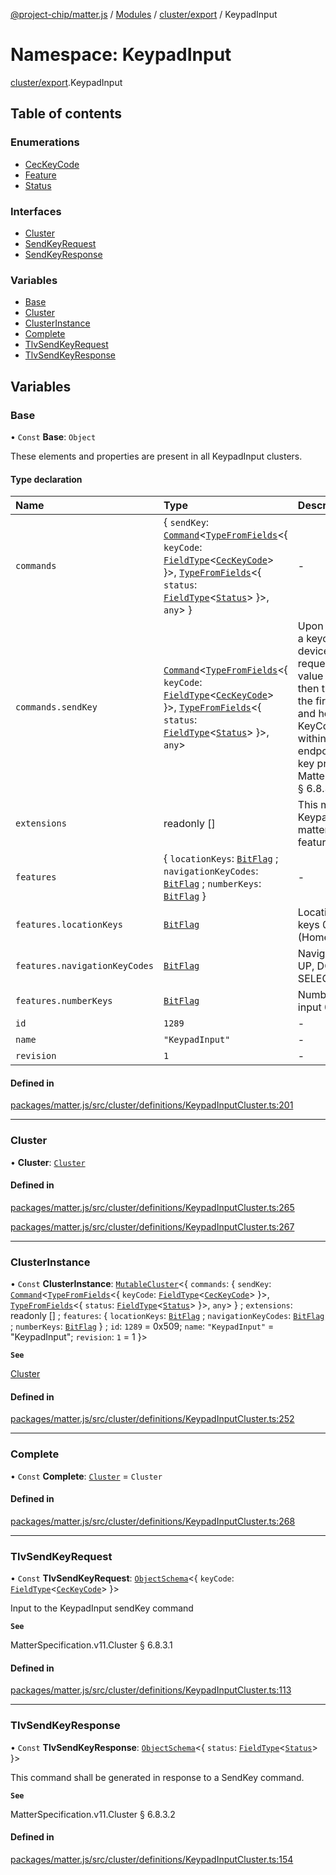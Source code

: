 [@project-chip/matter.js](../README.md) / [Modules](../modules.md) / [cluster/export](cluster_export.md) / KeypadInput

# Namespace: KeypadInput

[cluster/export](cluster_export.md).KeypadInput

## Table of contents

### Enumerations

- [CecKeyCode](../enums/cluster_export.KeypadInput.CecKeyCode.md)
- [Feature](../enums/cluster_export.KeypadInput.Feature.md)
- [Status](../enums/cluster_export.KeypadInput.Status.md)

### Interfaces

- [Cluster](../interfaces/cluster_export.KeypadInput.Cluster.md)
- [SendKeyRequest](../interfaces/cluster_export.KeypadInput.SendKeyRequest.md)
- [SendKeyResponse](../interfaces/cluster_export.KeypadInput.SendKeyResponse.md)

### Variables

- [Base](cluster_export.KeypadInput.md#base)
- [Cluster](cluster_export.KeypadInput.md#cluster)
- [ClusterInstance](cluster_export.KeypadInput.md#clusterinstance)
- [Complete](cluster_export.KeypadInput.md#complete)
- [TlvSendKeyRequest](cluster_export.KeypadInput.md#tlvsendkeyrequest)
- [TlvSendKeyResponse](cluster_export.KeypadInput.md#tlvsendkeyresponse)

## Variables

### Base

• `Const` **Base**: `Object`

These elements and properties are present in all KeypadInput clusters.

#### Type declaration

| Name | Type | Description |
| :------ | :------ | :------ |
| `commands` | \{ `sendKey`: [`Command`](../interfaces/cluster_export.Command.md)\<[`TypeFromFields`](tlv_export.md#typefromfields)\<\{ `keyCode`: [`FieldType`](../interfaces/tlv_export.FieldType.md)\<[`CecKeyCode`](../enums/cluster_export.KeypadInput.CecKeyCode.md)\>  }\>, [`TypeFromFields`](tlv_export.md#typefromfields)\<\{ `status`: [`FieldType`](../interfaces/tlv_export.FieldType.md)\<[`Status`](../enums/cluster_export.KeypadInput.Status.md)\>  }\>, `any`\>  } | - |
| `commands.sendKey` | [`Command`](../interfaces/cluster_export.Command.md)\<[`TypeFromFields`](tlv_export.md#typefromfields)\<\{ `keyCode`: [`FieldType`](../interfaces/tlv_export.FieldType.md)\<[`CecKeyCode`](../enums/cluster_export.KeypadInput.CecKeyCode.md)\>  }\>, [`TypeFromFields`](tlv_export.md#typefromfields)\<\{ `status`: [`FieldType`](../interfaces/tlv_export.FieldType.md)\<[`Status`](../enums/cluster_export.KeypadInput.Status.md)\>  }\>, `any`\> | Upon receipt, this shall process a keycode as input to the media device. If a second SendKey request with the same KeyCode value is received within 200ms, then the endpoint will consider the first key press to be a press and hold. When such a repeat KeyCode value is not received within 200ms, then the endpoint will consider the last key press to be a release. **`See`** MatterSpecification.v11.Cluster § 6.8.3.1 |
| `extensions` | readonly [] | This metadata controls which KeypadInputCluster elements matter.js activates for specific feature combinations. |
| `features` | \{ `locationKeys`: [`BitFlag`](schema_export.md#bitflag) ; `navigationKeyCodes`: [`BitFlag`](schema_export.md#bitflag) ; `numberKeys`: [`BitFlag`](schema_export.md#bitflag)  } | - |
| `features.locationKeys` | [`BitFlag`](schema_export.md#bitflag) | LocationKeys Supports CEC keys 0x0A (Settings) and 0x09 (Home) |
| `features.navigationKeyCodes` | [`BitFlag`](schema_export.md#bitflag) | NavigationKeyCodes Supports UP, DOWN, LEFT, RIGHT, SELECT, BACK, EXIT, MENU |
| `features.numberKeys` | [`BitFlag`](schema_export.md#bitflag) | NumberKeys Supports numeric input 0..9 |
| `id` | ``1289`` | - |
| `name` | ``"KeypadInput"`` | - |
| `revision` | ``1`` | - |

#### Defined in

[packages/matter.js/src/cluster/definitions/KeypadInputCluster.ts:201](https://github.com/project-chip/matter.js/blob/2d9f2165d2672864fda3496a6d0d5f93597f82c6/packages/matter.js/src/cluster/definitions/KeypadInputCluster.ts#L201)

___

### Cluster

• **Cluster**: [`Cluster`](../interfaces/cluster_export.KeypadInput.Cluster.md)

#### Defined in

[packages/matter.js/src/cluster/definitions/KeypadInputCluster.ts:265](https://github.com/project-chip/matter.js/blob/2d9f2165d2672864fda3496a6d0d5f93597f82c6/packages/matter.js/src/cluster/definitions/KeypadInputCluster.ts#L265)

[packages/matter.js/src/cluster/definitions/KeypadInputCluster.ts:267](https://github.com/project-chip/matter.js/blob/2d9f2165d2672864fda3496a6d0d5f93597f82c6/packages/matter.js/src/cluster/definitions/KeypadInputCluster.ts#L267)

___

### ClusterInstance

• `Const` **ClusterInstance**: [`MutableCluster`](../interfaces/cluster_export.MutableCluster-1.md)\<\{ `commands`: \{ `sendKey`: [`Command`](../interfaces/cluster_export.Command.md)\<[`TypeFromFields`](tlv_export.md#typefromfields)\<\{ `keyCode`: [`FieldType`](../interfaces/tlv_export.FieldType.md)\<[`CecKeyCode`](../enums/cluster_export.KeypadInput.CecKeyCode.md)\>  }\>, [`TypeFromFields`](tlv_export.md#typefromfields)\<\{ `status`: [`FieldType`](../interfaces/tlv_export.FieldType.md)\<[`Status`](../enums/cluster_export.KeypadInput.Status.md)\>  }\>, `any`\>  } ; `extensions`: readonly [] ; `features`: \{ `locationKeys`: [`BitFlag`](schema_export.md#bitflag) ; `navigationKeyCodes`: [`BitFlag`](schema_export.md#bitflag) ; `numberKeys`: [`BitFlag`](schema_export.md#bitflag)  } ; `id`: ``1289`` = 0x509; `name`: ``"KeypadInput"`` = "KeypadInput"; `revision`: ``1`` = 1 }\>

**`See`**

[Cluster](cluster_export.KeypadInput.md#cluster)

#### Defined in

[packages/matter.js/src/cluster/definitions/KeypadInputCluster.ts:252](https://github.com/project-chip/matter.js/blob/2d9f2165d2672864fda3496a6d0d5f93597f82c6/packages/matter.js/src/cluster/definitions/KeypadInputCluster.ts#L252)

___

### Complete

• `Const` **Complete**: [`Cluster`](../interfaces/cluster_export.KeypadInput.Cluster.md) = `Cluster`

#### Defined in

[packages/matter.js/src/cluster/definitions/KeypadInputCluster.ts:268](https://github.com/project-chip/matter.js/blob/2d9f2165d2672864fda3496a6d0d5f93597f82c6/packages/matter.js/src/cluster/definitions/KeypadInputCluster.ts#L268)

___

### TlvSendKeyRequest

• `Const` **TlvSendKeyRequest**: [`ObjectSchema`](../classes/tlv_export.ObjectSchema.md)\<\{ `keyCode`: [`FieldType`](../interfaces/tlv_export.FieldType.md)\<[`CecKeyCode`](../enums/cluster_export.KeypadInput.CecKeyCode.md)\>  }\>

Input to the KeypadInput sendKey command

**`See`**

MatterSpecification.v11.Cluster § 6.8.3.1

#### Defined in

[packages/matter.js/src/cluster/definitions/KeypadInputCluster.ts:113](https://github.com/project-chip/matter.js/blob/2d9f2165d2672864fda3496a6d0d5f93597f82c6/packages/matter.js/src/cluster/definitions/KeypadInputCluster.ts#L113)

___

### TlvSendKeyResponse

• `Const` **TlvSendKeyResponse**: [`ObjectSchema`](../classes/tlv_export.ObjectSchema.md)\<\{ `status`: [`FieldType`](../interfaces/tlv_export.FieldType.md)\<[`Status`](../enums/cluster_export.KeypadInput.Status.md)\>  }\>

This command shall be generated in response to a SendKey command.

**`See`**

MatterSpecification.v11.Cluster § 6.8.3.2

#### Defined in

[packages/matter.js/src/cluster/definitions/KeypadInputCluster.ts:154](https://github.com/project-chip/matter.js/blob/2d9f2165d2672864fda3496a6d0d5f93597f82c6/packages/matter.js/src/cluster/definitions/KeypadInputCluster.ts#L154)
